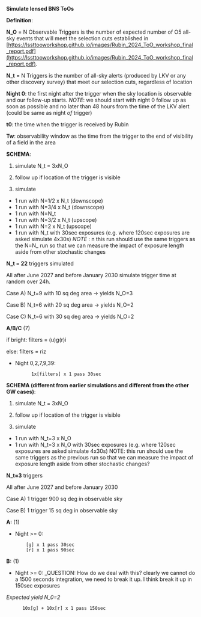 **Simulate lensed BNS ToOs**

**Definition**:

**N_O** = N Observable Triggers is the number of expected number of O5 all-sky events that will meet the selection cuts established in [https://lssttooworkshop.github.io/images/Rubin_2024_ToO_workshop_final_report.pdf](https://lssttooworkshop.github.io/images/Rubin_2024_ToO_workshop_final_report.pdf).

**N_t** = N Triggers is the number of all-sky alerts (produced by LKV or any other discovery survey) that meet our selection cuts, regardless of location

**Night 0**: the first night after the trigger when the sky location is observable and our follow-up starts. _NOTE_: we should start with night 0 follow up as soon as possible and no later than 48 hours from the time of the LKV alert (could be same as night _of_ trigger)

**t0**: the time when the trigger is received by Rubin

**Tw**: observability window as the time from the trigger to the end of visibility of a field in the area 


**SCHEMA**: 

1) simulate N_t = 3xN_O

3) follow up if location of the trigger is visible

4) simulate 
- 1 run with N=1/2 x N_t (downscope)
- 1 run with N=3/4 x N_t (downscope)
- 1 run with N=N_t
- 1 run with N=3/2 x N_t (upscope)
- 1 run with N=2 x N_t (upscope)
- 1 run with N_t with 30sec exposures (e.g. where 120sec exposures are asked simulate 4x30s) _NOTE_ : n this run should use the same triggers as the N=N_ run so that we can measure the impact of exposure length aside from other stochastic changes

**N_t = 22** triggers simulated

All after June 2027 and before January 2030 simulate trigger time at random over 24h.

Case A) N_t=9 with 10 sq deg area -> yields N_O=3 

Case B) N_t=6  with 20 sq deg area -> yields N_O=2 

Case C) N_t=6  with 30 sq deg area -> yields N_O=2 


**A/B/C** (7)

if bright: 
            filters = (u)g(r)i 

else: 
            filters = riz

* Night 0,2,7,9,39:
  
            1x[filters] x 1 pass 30sec


**SCHEMA (different from earlier simulations and different from the other GW cases)**:

1) simulate N_t = 3xN_O

2) follow up if location of the trigger is visible

3) simulate
- 1 run with N_t=3 x N_O
- 1 run with N_t=3 x N_O with 30sec exposures (e.g. where 120sec exposures are asked simulate 4x30s) NOTE: this run should use the same triggers as the previous run so that we can measure the impact of exposure length aside from other stochastic changes?


**N_t=3** triggers

All after June 2027 and before January 2030

Case A) 1 trigger 900 sq deg in observable sky

Case B) 1 trigger 15 sq deg in observable sky

**A:** (1)

* Night >= 0:
  
          [g] x 1 pass 30sec
          [r] x 1 pass 90sec

**B:** (1)
  * Night >= 0: _QUESTION: How do we deal with this? clearly we cannot do a 1500 seconds integration, we need to break it up. I think break it up in 150sec exposures

_Expected yield N_0=2_
  
          10x[g] + 10x[r] x 1 pass 150sec 

